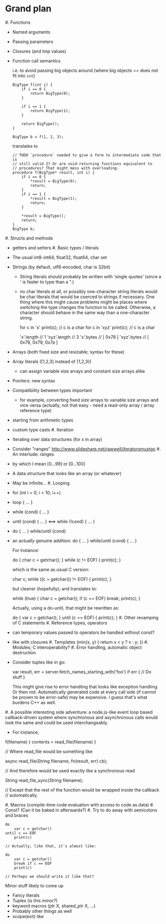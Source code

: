 # Grand plan

#. Functions
  - Named arguments
  - Passing parameters
  - Closures (and tmp values)
  - Function call semantics

	i.e. to avoid passing big objects around (where big objects == does not fit into `int`)

		BigType f(int i) {
			if i == 0 {
				return BigType(0);
			} 

			if i == 1 {
				return BigType(1);
			}
			
			return BigType();
		}

		BigType b = f(1, 2, 3);

	translates to

		// TODO `procedure` needed to give a form to intermediate code that is
		// still valid Z? Or are void-returning functions equivalent to
		// procedures? That might mess with overloading.
		procedure f(BigType* result, int i) {
			if i == 0 {
				*result = BigType(0);
				return;
			}
			if i == 1 {
				*result = BigType(1);
				return;
			}

			*result = BigType();
			return;
		}
		BigType b;

#. Structs and methods
  - getters and setters
#. Basic types / literals
  - The usual int8-int64, float32, float64, char set
  - Strings (by default, utf8-encoded, char is 32bit)
    - String literals should probably be written with 'single quotes' (since a '
	  is faster to type than a ".)
	- no char literals at all, or possibly one-character string literals would
	  be char literals that would be coerced to strings if necessary. One
	  thing where this might cause problems might be places where switching the
	  type changes the function to be called. Otherwise, a character should
	  behave in the same way than a one-character string.

		for c in 'x'
			print(c); // c is a char
		for c in 'xyz'
			print(c); // c is a char

		'x'.length // 1
		'xyz'.length // 3
		'x'.bytes // [ 0x78 ]
		'xyz'.bytes // [ 0x78, 0x79, 0x7a ]

  - Arrays (both fixed size and resizable; syntax for these)
  - Array literals ([1,2,3] instead of {1,2,3})
    - can assign variable size arrays and constant size arrays alike
  - Pointers: new syntax
  - Compatibility between types important
	- for example, converting fixed size arrays to variable size arrays and vice
	  versa (actually, not that easy - need a read-only array / array reference
	  type)
  - starting from arithmetic types
  - custom type casts
#. Iteration
  - Iterating over data structures (for x in array)
  - Consider "ranges" http://www.slideshare.net/rawwell/iteratorsmustgo
#. An interlude: ranges
  - by which I mean [0...99] or [0...100] 
  - A data structure that looks like an array (or whatever)
  - May be infinite...
#. Looping
  - for (int i = 0; i < 10; i++)
  - loop { ... }
  - while (cond) { ... }
  - until (cond) { ... } <==> while (!cond) { ... }
  - do { ... } while/until (cond)
  - an actually genuine addition:
    do { ... } while/until (cond) { ... }

	For instance:

	do {
		char c = getchar();
	} while (c != EOF) {
		print(c);
	}

	which is the same as usual C version:
	
	char c;
	while ((c = getchar()) != EOF) {
		print(c);
	}

	but cleaner (hopefully); and translates to:

	while (true) {
		char c = getchar();
		if (c == EOF)
			break;
		print(c);
	}

	Actually, using a do-until, that might be rewritten as:

	do {
		var c = getchar();
	} until (c == EOF) {
		print(c);
	}
#. Other revamping of C statements
#. Reference types, operators
  - can temporary values passed to operators be handled without const?
  - like with closures
#. Templates (min(x, y) { return x < y ? x : y; })
#. Modules; C interoperability?
#. Error handling, automatic object destruction
  - Consider tuples like in go:

    var result, err = server.fetch_names_starting_with('foo')
	if err {
		// Do stuff
	}

	This might give rise to error handling that looks like exception handling.
	Or then not. Automatically generated code at every call side (if cannot be
	proven to be error-safe) may be expensive. I guess that's what burdens C++ as well.

#. A possible interesting side adventure: a node.js-like event loop based
callback-driven system where synchronous and asynchronous calls would look the
same and could be used interchangeably.
  - For instance,

  f(filename) {
      contents = read_file(filename)
  }

  // Where read_file would be something like

  async read_file(String filename, fn(result, err) cb);

  // And therefore would be used exactly like a synchronous read

  String read_file_sync(String filename);

  // Except that the rest of the function would be wrapped inside the callback
  // automatically.

#. Macros (compile-time code evaluation with access to code as data)
#. Const? (Can it be baked in afterwards?)
#. Try to do away with semicolons and braces

	do
		var c = getchar()
	until c == EOF
		print(c)

	// Actually, like that, it's almost like:

	do
		var c = getchar()
		break if c == EOF
		print(c)

	// Perhaps we should write it like that?

Minor stuff likely to come up

- Fancy literals
- Tuples (is this minor?)
- keyword macros (ptr X, shared_ptr X, ...)
- Probably other things as well
- scope(exit) like 

